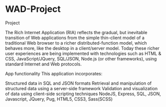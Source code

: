 # WAD-Project
Project 

The Rich Internet Application (RIA) reflects the gradual, but inevitable transition of Web applications from the simple thin-client model of a traditional Web browser to a richer distributed-function model, which behaves more, like the desktop in a client/server model. Today these richer user experiences are being implemented with technologies such as HTML & CSS, JavaScript/JQuery, SQL/JSON, Node.js (or other frameworks), using standard Internet and Web protocols.

App functionality
This application incorporates:

Structured data in SQL and JSON formats
Retrieval and manipulation of structured data using a server-side framework
Validation and visualization of data using client-side scripting techniques
NodeJS, Express, SQL, JSON, Javascript, JQuery, Pug, HTML5, CSS3, Sass(SCSS)
